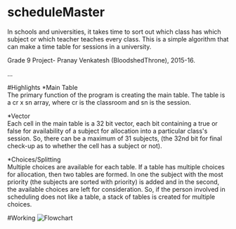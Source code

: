 # scheduleMaster
In schools and universities, it takes time to sort out which class has which subject or which teacher teaches every class. This is a simple algorithm that can make a time table for sessions in a university.

Grade 9 Project- Pranay Venkatesh (BloodshedThrone), 2015-16.

...

#Highlights
*Main Table <br>
The primary function of the program is creating the main table. The table is a cr x sn array, where cr is the classroom and sn is the session.

*Vector <br>
Each cell in the main table is a 32 bit vector, each bit containing a true or false for availability of a subject for allocation into a particular class's session. So, there can be a maximum of 31 subjects, (the 32nd bit for final check-up as to whether the cell has a subject or not).

*Choices/Splitting <br>
Multiple choices are available for each table. If a table has multiple choices for allocation, then two tables are formed. In one the subject with the most priority (the subjects are sorted with priority) is added and in the second, the available choices are left for consideration. So, if the person involved in scheduling does not like a table, a stack of tables is created for multiple choices.

#Working
![Flowchart](https://raw.github.com/BloodshedThrone/scheduleMaster/master/Untitled.png "Flowchart")



